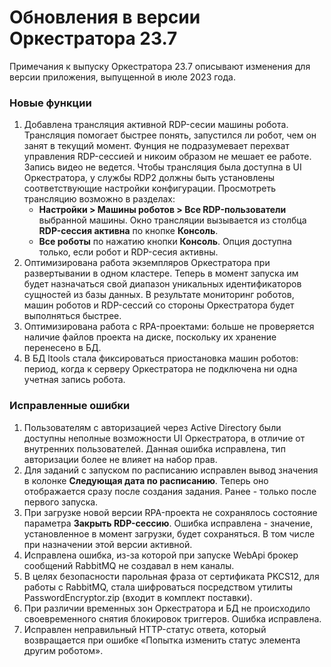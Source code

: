 # Обновления в версии Оркестратора 23.7

Примечания к выпуску Оркестратора 23.7 описывают изменения для версии приложения, выпущенной в июле 2023 года.

### Новые функции
1. Добавлена трансляция активной RDP-сесии машины робота. Трансляция помогает быстрее понять, запустился ли робот, чем он занят в текущий момент. Фунция не подразумевает перехват управления RDP-сессией и никоим образом не мешает ее работе. Запись видео не ведется. Чтобы трансляция была доступна в UI Оркестратора, у службы RDP2 должны быть установлены соответствующие настройки конфигурации. Просмотреть трансляцию возможно в разделах:
   * **Настройки > Машины роботов > Все RDP-пользователи** выбранной машины. Окно трансляции вызывается из столбца **RDP-сессия активна** по кнопке **Консоль**.
   * **Все роботы** по нажатию кнопки **Консоль**. Опция доступна только, если робот и RDP-сесия активны.
3. Оптимизирована работа экземпляров Оркестратора при развертывании в одном кластере. Теперь в момент запуска им будет назначаться свой диапазон уникальных идентификаторов сущностей из базы данных. В результате мониторинг роботов, машин роботов и RDP-сессий со стороны Оркестратора будет выполняться быстрее.
4. Оптимизирована работа с RPA-проектами: больше не проверяется наличие файлов проекта на диске, поскольку их хранение перенесено в БД.
5. В БД ltools стала фиксироваться приостановка машин роботов: период, когда к серверу Оркестратора не подключена ни одна учетная запись робота.

### Исправленные ошибки
1. Пользователям с авторизацией через Active Directory были доступны неполные возможности UI Оркестратора, в отличие от внутренних пользователей. Данная ошибка исправлена, тип авторизации более не влияет на набор прав.
1. Для заданий с запуском по расписанию исправлен вывод значения в колонке **Следующая дата по расписанию**. Теперь оно отображается сразу после создания задания. Ранее - только после первого запуска.
1. При загрузке новой версии RPA-проекта не сохранялось состояние параметра **Закрыть RDP-сессию**. Ошибка исправлена - значение, установленное в момент загрузки, будет сохраняться. В том числе при назначении этой версии активной.
1. Исправлена ошибка, из-за которой при запуске WebApi брокер сообщений RabbitMQ не создавал в нем каналы.
1. В целях безопасности парольная фраза от сертификата PKCS12, для работы с RabbitMQ, стала шифроваться посредством утилиты PasswordEncryptor.zip (входит в комплект поставки). 
1. При различии временных зон Оркестратора и БД не происходило своевременного снятия блокировок триггеров. Ошибка исправлена.
1. Исправлен неправильный HTTP-статус ответа, который возвращается при ошибке «Попытка изменить статус элемента другим роботом». 




